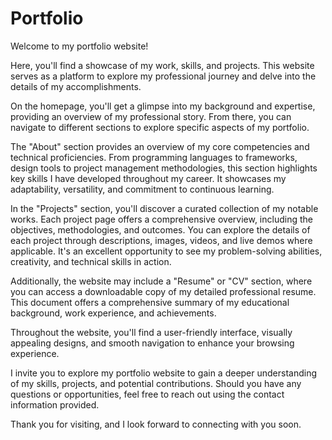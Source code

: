 # Portfolio

Welcome to my portfolio website!

Here, you'll find a showcase of my work, skills, and projects. This website serves as a platform to explore my professional journey and delve into the details of my accomplishments.

On the homepage, you'll get a glimpse into my background and expertise, providing an overview of my professional story. From there, you can navigate to different sections to explore specific aspects of my portfolio.

The "About" section provides an overview of my core competencies and technical proficiencies. From programming languages to frameworks, design tools to project management methodologies, this section highlights key skills I have developed throughout my career. It showcases my adaptability, versatility, and commitment to continuous learning.

In the "Projects" section, you'll discover a curated collection of my notable works. Each project page offers a comprehensive overview, including the objectives, methodologies, and outcomes. You can explore the details of each project through descriptions, images, videos, and live demos where applicable. It's an excellent opportunity to see my problem-solving abilities, creativity, and technical skills in action.

Additionally, the website may include a "Resume" or "CV" section, where you can access a downloadable copy of my detailed professional resume. This document offers a comprehensive summary of my educational background, work experience, and achievements.

Throughout the website, you'll find a user-friendly interface, visually appealing designs, and smooth navigation to enhance your browsing experience.

I invite you to explore my portfolio website to gain a deeper understanding of my skills, projects, and potential contributions. Should you have any questions or opportunities, feel free to reach out using the contact information provided.

Thank you for visiting, and I look forward to connecting with you soon.                                  



